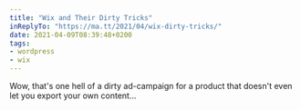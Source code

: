 ```yaml
---
title: "Wix and Their Dirty Tricks"
inReplyTo: "https://ma.tt/2021/04/wix-dirty-tricks/"
date: 2021-04-09T08:39:48+0200
tags:
- wordpress
- wix
---
```

Wow, that's one hell of a dirty ad-campaign for a product that doesn't even let you export your own content...
